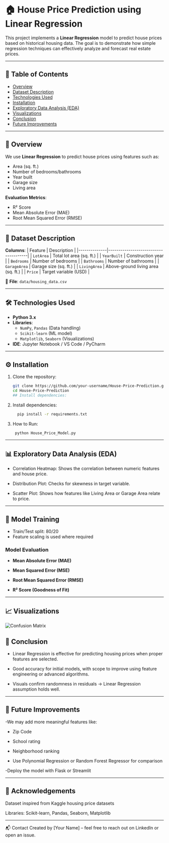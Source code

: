 # 🏠 House Price Prediction using Linear Regression

This project implements a **Linear Regression** model to predict house prices based on historical housing data. The goal is to demonstrate how simple regression techniques can effectively analyze and forecast real estate prices.

---

## 📘 Table of Contents
- [Overview](#overview)
- [Dataset Description](#dataset-description)
- [Technologies Used](#technologies-used)
- [Installation](#installation)
- [Exploratory Data Analysis (EDA)](#exploratory-data-analysis-eda)
- [Visualizations](#visualizations)
- [Conclusion](#conclusion)
- [Future Improvements](#future-improvements)

---

## 📌 Overview
We use **Linear Regression** to predict house prices using features such as:
- Area (sq. ft.)
- Number of bedrooms/bathrooms
- Year built
- Garage size
- Living area

**Evaluation Metrics**:
- R² Score
- Mean Absolute Error (MAE)
- Root Mean Squared Error (RMSE)

---

## 🧾 Dataset Description
**Columns**:
| Feature      | Description                          |
|--------------|--------------------------------------|
| `LotArea`    | Total lot area (sq. ft.)             |
| `YearBuilt`  | Construction year                    |
| `Bedrooms`   | Number of bedrooms                   |
| `Bathrooms`  | Number of bathrooms                  |
| `GarageArea` | Garage size (sq. ft.)                |
| `LivingArea` | Above-ground living area (sq. ft.)   |
| `Price`      | Target variable (USD)                |

📂 **File**: `data/housing_data.csv`

---

## 🛠 Technologies Used
- **Python 3.x**
- **Libraries**:
  - `NumPy`, `Pandas` (Data handling)
  - `Scikit-learn` (ML model)
  - `Matplotlib`, `Seaborn` (Visualizations)
- **IDE**: Jupyter Notebook / VS Code / PyCharm

---

## ⚙️ Installation
1. Clone the repository:
   ```bash
   git clone https://github.com/your-username/House-Price-Prediction.git
   cd House-Price-Prediction
   ## Install dependencies:

2. Install dependencies:
   ``` bash
     pip install -r requirements.txt
   ```

3. How to Run:
    ``` bash
     python House_Price_Model.py
   ```
---
## 📊 Exploratory Data Analysis (EDA)

- Correlation Heatmap: Shows the correlation between numeric features and house price.

- Distribution Plot: Checks for skewness in target variable.

- Scatter Plot: Shows how features like Living Area or Garage Area relate to price.

---
## 🧠 Model Training

- Train/Test split: 80/20  
- Feature scaling is used where required  

### Model Evaluation
- **Mean Absolute Error (MAE)**
  
- **Mean Squared Error (MSE)**

    
- **Root Mean Squared Error (RMSE)**
  
- **R² Score (Goodness of Fit)**
---

## 📈 Visualizations

![Confusion Matrix](Plots/linear_regression_results.png)

## 🧾 Conclusion
- Linear Regression is effective for predicting housing prices when proper features are selected.

- Good accuracy for initial models, with scope to improve using feature engineering or advanced algorithms.

- Visuals confirm randomness in residuals → Linear Regression assumption holds well.
  
---

## 🚀 Future Improvements
-We may add more meaningful features like:

  - Zip Code

  - School rating

  - Neighborhood ranking

- Use Polynomial Regression or Random Forest Regressor for comparison

-Deploy the model with Flask or Streamlit

---

## 🙌 Acknowledgements
Dataset inspired from Kaggle housing price datasets

Libraries: Scikit-learn, Pandas, Seaborn, Matplotlib

---

📬 Contact
Created by [Your Name] – feel free to reach out on LinkedIn or open an issue.
   
